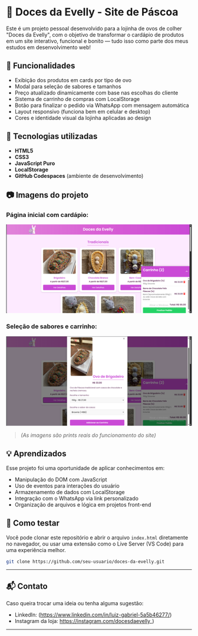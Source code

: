 # 🍫 Doces da Evelly - Site de Páscoa

Este é um projeto pessoal desenvolvido para a lojinha de ovos de colher "Doces da Evelly", com o objetivo de transformar o cardápio de produtos em um site interativo, funcional e bonito — tudo isso como parte dos meus estudos em desenvolvimento web!

## 🚀 Funcionalidades

- Exibição dos produtos em cards por tipo de ovo
- Modal para seleção de sabores e tamanhos
- Preço atualizado dinamicamente com base nas escolhas do cliente
- Sistema de carrinho de compras com LocalStorage
- Botão para finalizar o pedido via WhatsApp com mensagem automática
- Layout responsivo (funciona bem em celular e desktop)
- Cores e identidade visual da lojinha aplicadas ao design

## 💠 Tecnologias utilizadas

- **HTML5**
- **CSS3**
- **JavaScript Puro**
- **LocalStorage**
- **GitHub Codespaces** (ambiente de desenvolvimento)

## 📷 Imagens do projeto

### Página inicial com cardápio:
![Página inicial com carrinho](./img/tela-inic-carrinhoAb.jpg)

### Seleção de sabores e carrinho:
![Modal de seleção e carrinho](./img/modalAb.jpg)

> *(As imagens são prints reais do funcionamento do site)*

## 💡 Aprendizados

Esse projeto foi uma oportunidade de aplicar conhecimentos em:

- Manipulação do DOM com JavaScript
- Uso de eventos para interações do usuário
- Armazenamento de dados com LocalStorage
- Integração com o WhatsApp via link personalizado
- Organização de arquivos e lógica em projetos front-end

## 📲 Como testar

Você pode clonar este repositório e abrir o arquivo `index.html` diretamente no navegador, ou usar uma extensão como o Live Server (VS Code) para uma experiência melhor.

```bash
git clone https://github.com/seu-usuario/doces-da-evelly.git
```

---

## 📬 Contato

Caso queira trocar uma ideia ou tenha alguma sugestão:

- LinkedIn: (https://www.linkedin.com/in/luiz-gabriel-5a5b46277/)
- Instagram da loja: https://instagram.com/docesdaevelly_)

---

